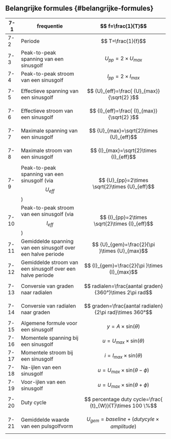 ## Belangrijke formules {#belangrijke-formules}

| 7-1 | frequentie | $$ f=\frac{1}{T}$$ |
| --- | --- | --- |
| 7-2 | Periode | $$ T=\frac{1}{f}$$ |
| 7-3 | Peak-to-peak spanning van een sinusgolf | $$ {U}_{pp}=2\times {U}_{max}$$ |
| 7-4 | Peak-to-peak stroom van een sinusgolf | $$ {I}_{pp}=2\times {I}_{max}$$ |
| 7-5 | Effectieve spanning van een sinusgolf | $$ {U}_{eff}=\frac{ {U}_{max}}{\sqrt{2} }$$ |
| 7-6 | Effectieve stroom van een sinusgolf | $$ {I}_{eff}=\frac{ {I}_{max}}{\sqrt{2} }$$ |
| 7-7 | Maximale spanning van een sinusgolf | $$ {U}_{max}=\sqrt{2}\times {U}_{eff}$$ |
| 7-8 | Maximale stroom van een sinusgolf | $$ {I}_{max}=\sqrt{2}\times {I}_{eff}$$ |
| 7-9 | Peak-to-peak spanning van een sinusgolf (via $$ {U}_{eff}$$ ) | $$ {U}_{pp}=2\times \sqrt{2}\times {U}_{eff}$$ |
| 7-10 | Peak-to-peak stroom van een sinusgolf (via $$ {I}_{eff}$$ ) | $$ {I}_{pp}=2\times \sqrt{2}\times {I}_{eff}$$ |
| 7-11 | Gemiddelde spanning van een sinusgolf over een halve periode | $$ {U}_{gem}=\frac{2}{\pi }\times {U}_{max}$$ |
| 7-12 | Gemiddelde stroom van een sinusgolf over een halve periode | $$ {I}_{gem}=\frac{2}{\pi }\times {I}_{max}$$ |
| 7-13 | Conversie van graden naar radialen | $$ radialen=\frac{aantal graden}{360°}\times 2\pi rad$$ |
| 7-14 | Conversie van radialen naar graden | $$ graden=\frac{aantal radialen}{2\pi rad}\times 360°$$ |
| 7-15 | Algemene formule voor een sinusgolf | $$ y=A\times \mathrm{sin}\left(\theta \right)$$ |
| 7-16 | Momentele spanning bij een sinusgolf | $$ u={U}_{max}\times \mathrm{sin}\left(\theta \right)$$ |
| 7-17 | Momentele stroom bij een sinusgolf | $$ i={I}_{max}\times \mathrm{sin}\left(\theta \right)$$ |
| 7-18 | Na-ijlen van een sinusgolf | $$ u={U}_{max}\times \mathrm{sin}\left(\theta -\phi \right)$$ |
| 7-19 | Voor-ijlen van een sinusgolf | $$ u={U}_{max}\times \mathrm{sin}\left(\theta +\phi \right)$$ |
| 7-20 | Duty cycle | $$ percentage duty cycle=\frac{ {t}_{W}}{T}\times 100 \%$$ |
| 7-21 | Gemiddelde waarde van een pulsgolfvorm | $$ {U}_{gem}=baseline+\left(duty cyle\times amplitude\right)$$ |